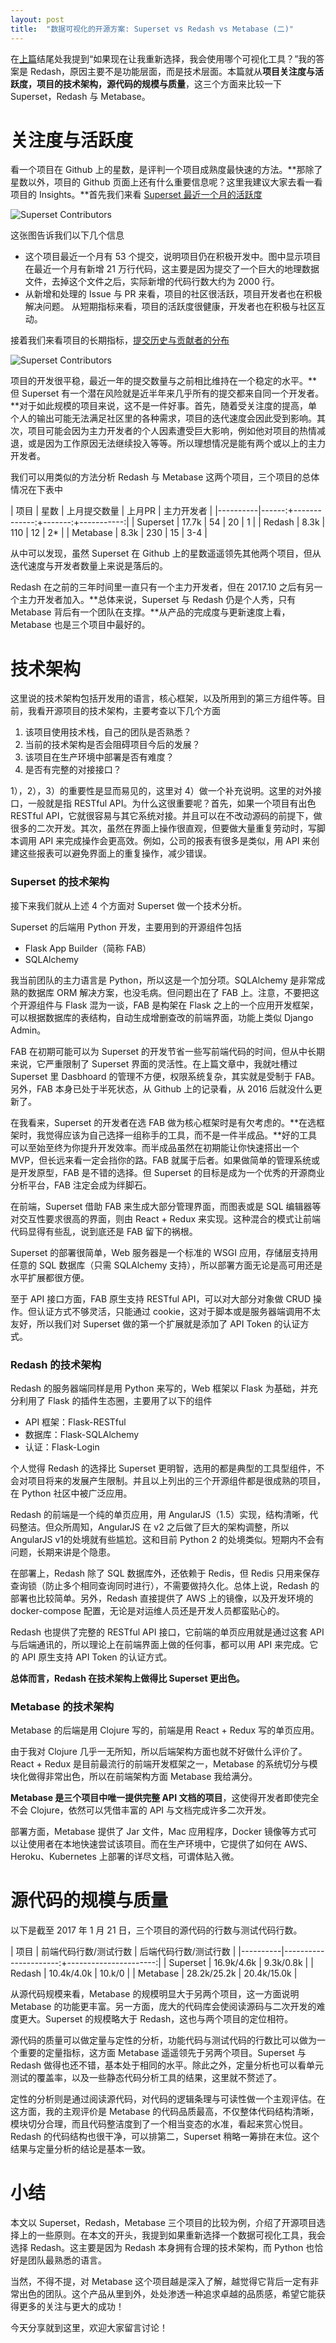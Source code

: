 ```yaml
---
layout: post
title:  "数据可视化的开源方案: Superset vs Redash vs Metabase (二)"
---
```


在[上篇](/2017/12/31/superset-redash-metabase1/)结尾处我提到“如果现在让我重新选择，我会使用哪个可视化工具？”我的答案是 Redash，原因主要不是功能层面，而是技术层面。本篇就从**项目关注度与活跃度，项目的技术架构，源代码的规模与质量**，这三个方面来比较一下 Superset，Redash 与 Metabase。

关注度与活跃度
============

看一个项目在 Github 上的星数，是评判一个项目成熟度最快速的方法。**那除了星数以外，项目的 Github 页面上还有什么重要信息呢？这里我建议大家去看一看项目的 Insights。**首先我们来看 [Superset 最近一个月的活跃度](https://github.com/apache/incubator-superset/pulse/monthly)

![Superset Contributors](/images/superset-pulse.png)

这张图告诉我们以下几个信息

- 这个项目最近一个月有 53 个提交，说明项目仍在积极开发中。图中显示项目在最近一个月有新增 21 万行代码，这主要是因为提交了一个巨大的地理数据文件，去掉这个文件之后，实际新增的代码行数大约为 2000 行。
- 从新增和处理的 Issue 与 PR 来看，项目的社区很活跃，项目开发者也在积极解决问题。
从短期指标来看，项目的活跃度很健康，开发者也在积极与社区互动。

接着我们来看项目的长期指标，[提交历史与贡献者的分布](https://github.com/apache/incubator-superset/graphs/contributors)

![Superset Contributors](/images/superset-contributors.png)

项目的开发很平稳，最近一年的提交数量与之前相比维持在一个稳定的水平。**但 Superset 有一个潜在风险就是近半年来几乎所有的提交都来自同一个开发者。**对于如此规模的项目来说，这不是一件好事。首先，随着受关注度的提高，单个人的输出可能无法满足社区里的各种需求，项目的迭代速度会因此受到影响。其次，项目可能会因为主力开发者的个人因素遭受巨大影响，例如他对项目的热情减退，或是因为工作原因无法继续投入等等。所以理想情况是能有两个或以上的主力开发者。

我们可以用类似的方法分析 Redash 与 Metabase 这两个项目，三个项目的总体情况在下表中

| 项目     | 星数  | 上月提交数量 | 上月PR | 主力开发者 |
|----------|------:+-------------:+-------:+-----------:|
| Superset | 17.7k |           54 |     20 |          1 |
| Redash   | 8.3k  |          110 |     12 |         2* |
| Metabase | 8.3k  |          230 |     15 |        3-4 |

从中可以发现，虽然 Superset 在 Github 上的星数遥遥领先其他两个项目，但从迭代速度与开发者数量上来说是落后的。

Redash 在之前的三年时间里一直只有一个主力开发者，但在 2017.10 之后有另一个主力开发者加入。**总体来说，Superset 与 Redash 仍是个人秀，只有 Metabase 背后有一个团队在支撑。**从产品的完成度与更新速度上看，Metabase 也是三个项目中最好的。

技术架构
=======

这里说的技术架构包括开发用的语言，核心框架，以及所用到的第三方组件等。目前，我看开源项目的技术架构，主要考查以下几个方面
1. 该项目使用技术栈，自己的团队是否熟悉？
2. 当前的技术架构是否会阻碍项目今后的发展？
3. 该项目在生产环境中部署是否有难度？
4. 是否有完整的对接接口？

1），2），3）的重要性是显而易见的，这里对 4）做一个补充说明。这里的对外接口，一般就是指 RESTful API。为什么这很重要呢？首先，如果一个项目有出色 RESTful API，它就很容易与其它系统对接。并且可以在不改动源码的前提下，做很多的二次开发。其次，虽然在界面上操作很直观，但要做大量重复劳动时，写脚本调用 API 来完成操作会更高效。例如，公司的报表有很多是类似，用 API 来创建这些报表可以避免界面上的重复操作，减少错误。

### Superset 的技术架构
接下来我们就从上述 4 个方面对 Superset 做一个技术分析。

Superset 的后端用 Python 开发，主要用到的开源组件包括

- Flask App Builder（简称 FAB）
- SQLAlchemy

我当前团队的主力语言是 Python，所以这是一个加分项。SQLAlchemy 是非常成熟的数据库 ORM 解决方案，也没毛病。但问题出在了 FAB 上。注意，不要把这个开源组件与 Flask 混为一谈，FAB 是构架在 Flask 之上的一个应用开发框架，可以根据数据库的表结构，自动生成增删查改的前端界面，功能上类似 Django Admin。

FAB 在初期可能可以为 Superset 的开发节省一些写前端代码的时间，但从中长期来说，它严重限制了 Superset 界面的灵活性。在上篇文章中，我就吐槽过 Superset 里 Dasbhoard 的管理不方便，权限系统复杂，其实就是受制于 FAB。另外，FAB 本身已处于半死状态，从 Github 上的记录看，从 2016 后就没什么更新了。

在我看来，Superset 的开发者在选 FAB 做为核心框架时是有欠考虑的。**在选框架时，我觉得应该为自己选择一组称手的工具，而不是一件半成品。**好的工具可以至始至终为你提升开发效率。而半成品虽然在初期能让你快速搭出一个 MVP，但长远来看一定会挡你的路。FAB 就属于后者。如果做简单的管理系统或是开发原型，FAB 是不错的选择。但 Superset 的目标是成为一个优秀的开源商业分析平台，FAB 注定会成为绊脚石。

在前端，Superset 借助 FAB 来生成大部分管理界面，而图表或是 SQL 编辑器等对交互性要求很高的界面，则由 React + Redux 来实现。这种混合的模式让前端代码显得有些乱，说到底还是 FAB 留下的祸根。

Superset 的部署很简单，Web 服务器是一个标准的 WSGI 应用，存储层支持用任意的 SQL 数据库（只需 SQLAlchemy 支持），所以部署方面无论是高可用还是水平扩展都很方便。

至于 API 接口方面，FAB 原生支持 RESTful API，可以对大部分对象做 CRUD 操作。但认证方式不够灵活，只能通过 cookie，这对于脚本或是服务器端调用不太友好，所以我们对 Superset 做的第一个扩展就是添加了 API Token 的认证方式。

### Redash 的技术架构

Redash 的服务器端同样是用 Python 来写的，Web 框架以 Flask 为基础，并充分利用了 Flask 的插件生态圈，主要用了以下的组件

- API 框架：Flask-RESTful
- 数据库：Flask-SQLAlchemy
- 认证：Flask-Login

个人觉得 Redash 的选择比 Superset 更明智，选用的都是典型的工具型组件，不会对项目将来的发展产生限制。并且以上列出的三个开源组件都是很成熟的项目，在 Python 社区中被广泛应用。

Redash 的前端是一个纯的单页应用，用 AngularJS（1.5）实现，结构清晰，代码整洁。但众所周知，AngularJS 在 v2 之后做了巨大的架构调整，所以 AngularJS v1的处境就有些尴尬。这和目前 Python 2 的处境类似。短期内不会有问题，长期来讲是个隐患。

在部署上，Redash 除了 SQL 数据库外，还依赖于 Redis，但 Redis 只用来保存查询锁（防止多个相同查询同时进行），不需要做持久化。总体上说，Redash 的部署也比较简单。另外，Redash 直接提供了 AWS 上的镜像，以及开发环境的 docker-compose 配置，无论是对运维人员还是开发人员都蛮贴心的。

Redash 也提供了完整的 RESTful API 接口，它前端的单页应用就是通过这套 API 与后端通讯的，所以理论上在前端界面上做的任何事，都可以用 API 来完成。它的 API 原生支持 API Token 的认证方式。

**总体而言，Redash 在技术架构上做得比 Superset 更出色。**

### Metabase 的技术架构

Metabase 的后端是用 Clojure 写的，前端是用 React + Redux 写的单页应用。

由于我对 Clojure 几乎一无所知，所以后端架构方面也就不好做什么评价了。React + Redux 是目前最流行的前端开发框架之一，Metabase 的系统切分与模块化做得非常出色，所以在前端架构方面 Metabase 我给满分。

**Metabase 是三个项目中唯一提供完整 API 文档的项目**，这使得开发者即使完全不会 Clojure，依然可以凭借丰富的 API 与文档完成许多二次开发。

部署方面，Metabase 提供了 Jar 文件，Mac 应用程序，Docker 镜像等方式可以让使用者在本地快速尝试该项目。而在生产环境中，它提供了如何在 AWS、Heroku、Kubernetes 上部署的详尽文档，可谓体贴入微。

源代码的规模与质量
================

以下是截至 2017 年 1 月 21 日，三个项目的源代码的行数与测试代码行数。

| 项目     | 前端代码行数/测试行数 | 后端代码行数/测试行数 |
|----------|----------------------:+----------------------:|
| Superset | 16.9k/4.6k            | 9.3k/0.8k             |
| Redash   | 10.4k/4.0k            | 10.k/0                |
| Metabase | 28.2k/25.2k           | 20.4k/15.0k           |

从源代码规模来看，Metabase 的规模明显大于另两个项目，这一方面说明 Metabase 的功能更丰富。另一方面，庞大的代码库会使阅读源码与二次开发的难度更大。Superset 的规模略大于 Redash，这也与两个项目的定位相符。

源代码的质量可以做定量与定性的分析，功能代码与测试代码的行数比可以做为一个重要的定量指标，这方面 Metabase 遥遥领先于另两个项目。Superset 与 Redash 做得也还不错，基本处于相同的水平。除此之外，定量分析也可以看单元测试的覆盖率，以及一些静态代码分析工具的结果，这里就不赘述了。

定性的分析则是通过阅读源代码，对代码的逻辑条理与可读性做一个主观评估。在这方面，我的主观评价是 Metabase 的代码品质最高，不仅整体代码结构清晰，模块切分合理，而且代码整洁度到了一个相当变态的水准，看起来赏心悦目。Redash 的代码结构也很干净，可以排第二，Superset 稍略一筹排在末位。这个结果与定量分析的结论是基本一致。

小结
====

本文以 Superset，Redash，Metabase 三个项目的比较为例，介绍了开源项目选择上的一些原则。在本文的开头，我提到如果重新选择一个数据可视化工具，我会选择 Redash。这主要是因为 Redash 本身拥有合理的技术架构，而 Python 也恰好是团队最熟悉的语言。

当然，不得不提，对 Metabase 这个项目越是深入了解，越觉得它背后一定有非常出色的团队。这个产品从里到外，处处渗透一种追求卓越的品质感，希望它能获得更多的关注与更大的成功！

今天分享就到这里，欢迎大家留言讨论！
